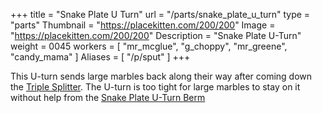 +++
title = "Snake Plate U Turn"
url = "/parts/snake_plate_u_turn"
type = "parts"
Thumbnail = "https://placekitten.com/200/200"
Image = "https://placekitten.com/200/200"
Description = "Snake Plate U-Turn"
weight = 0045
workers = [
    "mr_mcglue",
    "g_choppy",
    "mr_greene",
    "candy_mama"
]
Aliases = [
    "/p/sput"
]
+++

This U-turn sends large marbles back along their way after coming down the [Triple Splitter](/p/ts).  The U-turn is too tight for large marbles to stay on it without help from the [Snake Plate U-Turn Berm](/p/sputb)
